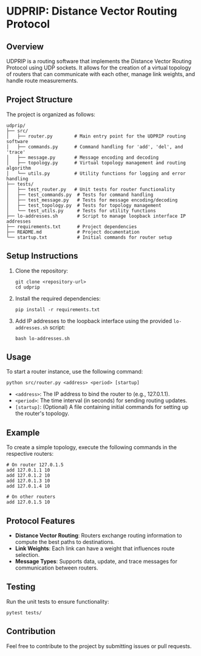 # UDPRIP: Distance Vector Routing Protocol

## Overview
UDPRIP is a routing software that implements the Distance Vector Routing Protocol using UDP sockets. It allows for the creation of a virtual topology of routers that can communicate with each other, manage link weights, and handle route measurements.

## Project Structure
The project is organized as follows:

```
udprip/
├── src/
│   ├── router.py        # Main entry point for the UDPRIP routing software
│   ├── commands.py      # Command handling for 'add', 'del', and 'trace'
│   ├── message.py       # Message encoding and decoding
│   ├── topology.py      # Virtual topology management and routing algorithm
│   └── utils.py         # Utility functions for logging and error handling
├── tests/
│   ├── test_router.py   # Unit tests for router functionality
│   ├── test_commands.py  # Tests for command handling
│   ├── test_message.py   # Tests for message encoding/decoding
│   ├── test_topology.py  # Tests for topology management
│   └── test_utils.py     # Tests for utility functions
├── lo-addresses.sh       # Script to manage loopback interface IP addresses
├── requirements.txt      # Project dependencies
├── README.md             # Project documentation
└── startup.txt           # Initial commands for router setup
```

## Setup Instructions
1. Clone the repository:
   ```
   git clone <repository-url>
   cd udprip
   ```

2. Install the required dependencies:
   ```
   pip install -r requirements.txt
   ```

3. Add IP addresses to the loopback interface using the provided `lo-addresses.sh` script:
   ```
   bash lo-addresses.sh
   ```

## Usage
To start a router instance, use the following command:
```
python src/router.py <address> <period> [startup]
```
- `<address>`: The IP address to bind the router to (e.g., 127.0.1.1).
- `<period>`: The time interval (in seconds) for sending routing updates.
- `[startup]`: (Optional) A file containing initial commands for setting up the router's topology.

## Example
To create a simple topology, execute the following commands in the respective routers:
```
# On router 127.0.1.5
add 127.0.1.1 10
add 127.0.1.2 10
add 127.0.1.3 10
add 127.0.1.4 10

# On other routers
add 127.0.1.5 10
```

## Protocol Features
- **Distance Vector Routing**: Routers exchange routing information to compute the best paths to destinations.
- **Link Weights**: Each link can have a weight that influences route selection.
- **Message Types**: Supports data, update, and trace messages for communication between routers.

## Testing
Run the unit tests to ensure functionality:
```
pytest tests/
```

## Contribution
Feel free to contribute to the project by submitting issues or pull requests.